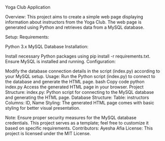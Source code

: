 Yoga Club Application

Overview:
This project aims to create a simple web page displaying information about instructors from the Yoga Club. The web page is generated using Python and retrieves data from a MySQL database.

Setup:
Requirements:

Python 3.x
MySQL Database
Installation:

Install necessary Python packages using pip install -r requirements.txt.
Ensure MySQL is installed and running.
Configuration:

Modify the database connection details in the script (index.py) according to your MySQL setup.
Usage:
Run the Python script (index.py) to connect to the database and generate the HTML page.
bash
Copy code
python index.py
Access the generated HTML page in your browser.
Project Structure:
index.py: Python script for connecting to the MySQL database and generating the HTML page.
Database Structure:
Table: instructors
Columns: ID, Name
Styling:
The generated HTML page comes with basic styling for better visual presentation.

Note:
Ensure proper security measures for the MySQL database credentials.
This project serves as a template; feel free to customize it based on specific requirements.
Contributors:
Ayesha Afia
License:
This project is licensed under the MIT License.

